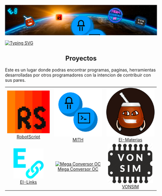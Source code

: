 
<img src="./profile/header.svg" alt="header" />

<br>

[![Typing SVG](https://readme-typing-svg.herokuapp.com?size=26&duration=2000&background=FF000000&multiline=true&lines=Mi+Idea%2C+Tu+Herramienta)](https://git.io/typing-svg)


<h2 font-weight="bold" align="center">Proyectos</h2>


Este es un lugar donde podras encontrar programas, paginas, herramientas desarrolladas por otros programadores con la intencion de contribuir con sus pares.


<table align ="center">
    <tr>
        <td align="center"><a href="https://j-josu.github.io/RobotScript/"><img height="141" src="./logos/RobotScript-Icon.svg" alt="RobotScript-Icon" /><br />RobotScript</a></td>
        <td align="center"><a href="https://mith-arg.github.io/mith-arg/"><img height="160" src="./logos/MITH.png" alt="MITH" /><br />MITH</a></td>
        <td align="center"><a href="https://mith-arg.github.io/EI-Materias-Web/"><img height="160" src="./logos/EI-Materias.png" alt="EI-Materias" /><br />EI-Materias</a></td>
    </tr>
    <tr>
        <td align="center"><a href="https://github.com/MITH-arg/EI-Links"><img width="100" height="100" src="./logos/EI-Links.png" alt="EI-Links" /><br />EI-Links</a></td>
        <td align="center"><a href="https://fabian-martinez1.github.io/Mega-Conversor-OC/"><img height="130" src="https://user-images.githubusercontent.com/55964635/173885445-0a00f680-d230-455d-abf2-f4aedad48bab.png" alt="Mega Conversor OC" /><br />Mega Conversor OC</a></td>
        <td align="center"><a href="https://vonsim.github.io/"><img height="130" src="./logos/vonsim.png" alt="VONSIM" /><br />VONSIM</a></td>
    </tr>

</table>
